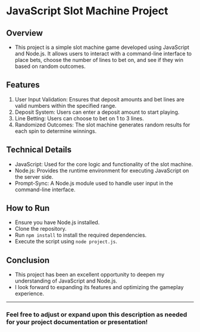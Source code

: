 # **JavaScript Slot Machine Project**

## Overview
  - This project is a simple slot machine game developed using JavaScript and Node.js. It allows users to interact with a command-line interface to place bets,
choose the number of lines to bet on, and see if they win based on random outcomes.

## Features
  1. User Input Validation: Ensures that deposit amounts and bet lines are valid numbers within the specified range.
  2. Deposit System: Users can enter a deposit amount to start playing.
  3. Line Betting: Users can choose to bet on 1 to 3 lines.
  4. Randomized Outcomes: The slot machine generates random results for each spin to determine winnings.

## Technical Details
  - JavaScript: Used for the core logic and functionality of the slot machine.
  - Node.js: Provides the runtime environment for executing JavaScript on the server side.
  - Prompt-Sync: A Node.js module used to handle user input in the command-line interface.

## How to Run
  - Ensure you have Node.js installed.
  - Clone the repository.
  - Run `npm install` to install the required dependencies.
  - Execute the script using `node project.js`.

## Conclusion
  - This project has been an excellent opportunity to deepen my understanding of JavaScript and Node.js. 
  - I look forward to expanding its features and optimizing the gameplay experience.

---

### Feel free to adjust or expand upon this description as needed for your project documentation or presentation!
